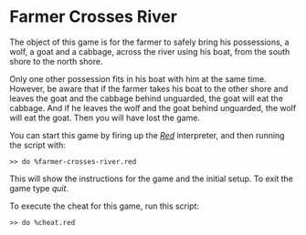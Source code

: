 # Farmer Crosses River

The object of this game is for the farmer to safely bring his possessions, a wolf, a goat and a cabbage, across the river using his boat, from the south shore to the north shore.

Only one other possession fits in his boat with him at the same time. However, be aware that if the farmer takes his boat to the other shore and leaves the goat and the cabbage behind unguarded, the goat will eat the cabbage. And if he leaves the wolf and the goat behind unguarded, the wolf will eat the goat. Then you will have lost the game.

You can start this game by firing up the [*Red*](https://www.red-lang.org) interpreter, and then running the script with:

`>> do %farmer-crosses-river.red`

This will show the instructions for the game and the initial setup. To exit the game type *quit*.

To execute the cheat for this game, run this script:

`>> do %cheat.red`
